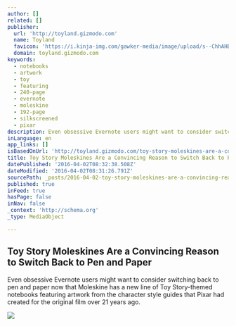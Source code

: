 ```yaml
---
author: []
related: []
publisher:
  url: 'http://toyland.gizmodo.com'
  name: Toyland
  favicon: 'https://i.kinja-img.com/gawker-media/image/upload/s--ChhAHBCH--/c_fill,fl_progressive,g_center,h_80,q_80,w_80/oare2glkhzvcaayvftkq.gif'
  domain: toyland.gizmodo.com
keywords:
  - notebooks
  - artwork
  - toy
  - featuring
  - 240-page
  - evernote
  - moleskine
  - 192-page
  - silkscreened
  - pixar
description: Even obsessive Evernote users might want to consider switching back to pen and paper now that Moleskine has a new line of Toy Story-themed notebooks featuring artwork from the character style guides that Pixar had created for the original film over 21 years ago.
inLanguage: en
app_links: []
isBasedOnUrl: 'http://toyland.gizmodo.com/toy-story-moleskines-are-a-convincing-reason-to-switch-1768431677#_ga=1.89060059.1152296088.1459585204'
title: Toy Story Moleskines Are a Convincing Reason to Switch Back to Pen and Paper
datePublished: '2016-04-02T08:32:38.508Z'
dateModified: '2016-04-02T08:31:26.791Z'
sourcePath: _posts/2016-04-02-toy-story-moleskines-are-a-convincing-reason-to-switch-back.md
published: true
inFeed: true
hasPage: false
inNav: false
_context: 'http://schema.org'
_type: MediaObject

---
```

<article style=""><h1>Toy Story Moleskines Are a Convincing Reason to Switch Back to Pen and Paper</h1><p>Even obsessive Evernote users might want to consider switching back to pen and paper now that Moleskine has a new line of Toy Story-themed notebooks featuring artwork from the character style guides that Pixar had created for the original film over 21 years ago.</p><img src="http://i.kinja-img.com/gawker-media/image/upload/s--nqXkwiOh--/c_scale,fl_progressive,q_80,w_800/i2fombfp7zt5m5ajhfcu.jpg" /></article>